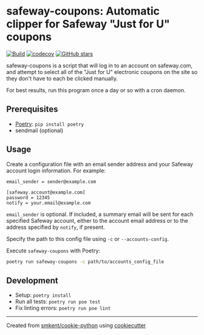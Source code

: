 # safeway-coupons: Automatic clipper for Safeway "Just for U" coupons

[![Build](https://img.shields.io/github/checks-status/smkent/safeway-coupons/main?label=build)][gh-actions]
[![codecov](https://codecov.io/gh/smkent/safeway-coupons/branch/main/graph/badge.svg)][codecov]
[![GitHub stars](https://img.shields.io/github/stars/smkent/safeway-coupons?style=social)][repo]

safeway-coupons is a script that will log in to an account on safeway.com, and
attempt to select all of the "Just for U" electronic coupons on the site so
they don't have to each be clicked manually.

For best results, run this program once a day or so with a cron daemon.

## Prerequisites

* [Poetry][poetry]: `pip install poetry`
* sendmail (optional)

## Usage

Create a configuration file with an email sender address and your Safeway account
login information. For example:

```
email_sender = sender@example.com

[safeway.account@example.com]
password = 12345
notify = your.email@example.com
```

`email_sender` is optional. If included, a summary email will be sent for each
specified Safeway account, either to the account email address or to the
address specified by `notify`, if present.

Specify the path to this config file using `-c` or `--accounts-config`.

Execute `safeway-coupons` with Poetry:

```sh
poetry run safeway-coupons -c path/to/accounts_config_file
```

## Development

* Setup: `poetry install`
* Run all tests: `poetry run poe test`
* Fix linting errors: `poetry run poe lint`

---

Created from [smkent/cookie-python][cookie-python] using
[cookiecutter][cookiecutter]

[codecov]: https://codecov.io/gh/smkent/safeway-coupons
[cookie-python]: https://github.com/smkent/cookie-python
[cookiecutter]: https://github.com/cookiecutter/cookiecutter
[gh-actions]: https://github.com/smkent/safeway-coupons/actions?query=branch%3Amain
[poetry]: https://python-poetry.org/docs/#installation
[repo]: https://github.com/smkent/safeway-coupons
